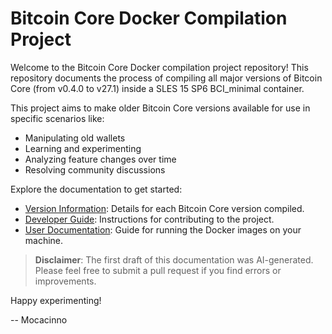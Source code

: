 # Bitcoin Core Docker Compilation Project

Welcome to the Bitcoin Core Docker compilation project repository! This repository documents the process of compiling all major versions of Bitcoin Core (from v0.4.0 to v27.1) inside a SLES 15 SP6 BCI_minimal container.

This project aims to make older Bitcoin Core versions available for use in specific scenarios like:

- Manipulating old wallets
- Learning and experimenting
- Analyzing feature changes over time
- Resolving community discussions

Explore the documentation to get started:

- [Version Information](./versions/Readme.md): Details for each Bitcoin Core version compiled.
- [Developer Guide](./developers/Readme.md): Instructions for contributing to the project.
- [User Documentation](./userdocs/Readme.md): Guide for running the Docker images on your machine.

> **Disclaimer**: The first draft of this documentation was AI-generated. Please feel free to submit a pull request if you find errors or improvements.

Happy experimenting!

-- Mocacinno

